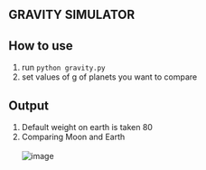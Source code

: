 ## GRAVITY SIMULATOR

## How to use

1. run `python gravity.py`
2. set values of g of planets you want to compare

## Output
1. Default weight on earth is taken 80
2. Comparing Moon and Earth <br/><br/>
![image](https://user-images.githubusercontent.com/67486606/213423722-93b313a8-4d55-478b-b37e-793a34b82b87.png)





